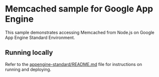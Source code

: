# Memcached sample for Google App Engine

This sample demonstrates accessing Memcached from Node.js on
Google App Engine Standard Environment.

## Running locally

Refer to the [appengine-standard/README.md](../README.md) file for instructions on
running and deploying.
